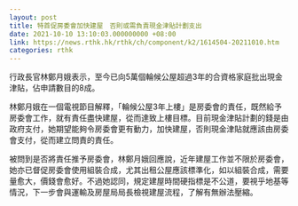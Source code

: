 ```yaml
---
layout: post
title: 特首促房委會加快建屋　否則或需負責現金津貼計劃支出
date: 2021-10-10 13:10:03.000000000 +08:00
link: https://news.rthk.hk/rthk/ch/component/k2/1614504-20211010.htm
categories: rthk
---
```


行政長官林鄭月娥表示，至今已向5萬個輪候公屋超過3年的合資格家庭批出現金津貼，佔申請數目的8成。

林鄭月娥在一個電視節目解釋，「輪候公屋3年上樓」是房委會的責任，既然給予房委會工作，就有責任盡快建屋，從而達致上樓目標。目前現金津貼計劃的錢是由政府支付，她期望能夠令房委會更有動力，加快建屋，否則現金津貼就應該由房委會支付，從而建立問責的責任。

被問到是否將責任推予房委會，林鄭月娥回應說，近年建屋工作並不限於房委會，她亦已督促房委會使用組裝合成，尤其出租公屋應該標準化，如以組裝合成，需要量愈大，價錢會愈好。不過她認同，規定建屋時間硬指標是不公道，要視乎地基等情況，下一步會與運輸及房屋局局長檢視建屋流程，了解有無辦法壓縮。
